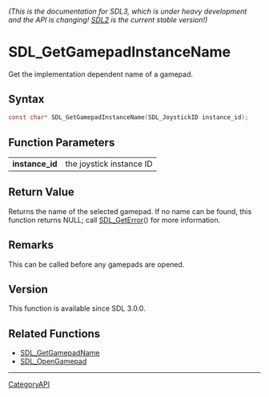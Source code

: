 ###### (This is the documentation for SDL3, which is under heavy development and the API is changing! [SDL2](https://wiki.libsdl.org/SDL2/) is the current stable version!)
# SDL_GetGamepadInstanceName

Get the implementation dependent name of a gamepad.

## Syntax

```c
const char* SDL_GetGamepadInstanceName(SDL_JoystickID instance_id);

```

## Function Parameters

|                     |                          |
| ------------------- | ------------------------ |
| **instance_id**     | the joystick instance ID |

## Return Value

Returns the name of the selected gamepad. If no name can be found, this
function returns NULL; call [SDL_GetError](SDL_GetError)() for more
information.

## Remarks

This can be called before any gamepads are opened.

## Version

This function is available since SDL 3.0.0.

## Related Functions

* [SDL_GetGamepadName](SDL_GetGamepadName)
* [SDL_OpenGamepad](SDL_OpenGamepad)

----
[CategoryAPI](CategoryAPI)

